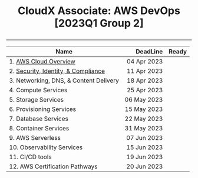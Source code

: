 # <p align=center>CloudX Associate: AWS DevOps [2023Q1 Group 2]</p>   
***  
Name | DeadLine | Ready  
------------ | ---------: | ------------
1\. [AWS Cloud Overview](https://github.com/W1ckedS1ck/EpamLearning/tree/main/1.AWSCloudOverview#readme) | 04 Apr 2023
2\. [Security, Identity, & Compliance](https://github.com/W1ckedS1ck/EpamLearning/tree/main/2.Security,Identity,&Compliance) | 11 Apr 2023
3\. Networking, DNS, & Content Delivery | 18 Apr 2023
4\. Compute Services | 25 Apr 2023
5\. Storage Services | 06 May 2023
6\. Provisioning Services | 15 May 2023
7\. Database Services | 22 May 2023
8\. Container Services | 31 May 2023
9\. AWS Serverless | 07 Jun 2023
10\. Observability Services | 15 Jun 2023
11\. CI/CD tools | 19 Jun 2023
12\. AWS Certification Pathways | 20 Jun 2023
